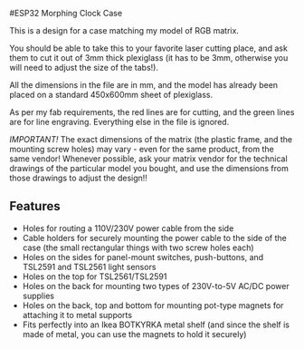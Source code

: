 #ESP32 Morphing Clock Case

This is a design for a case matching my model of RGB matrix.

You should be able to take this to your favorite laser cutting place, and ask them to cut it out of 3mm thick plexiglass (it has to be 3mm, otherwise you will need to adjust the size of the tabs!).

All the dimensions in the file are in mm, and the model has already been placed on a standard 450x600mm sheet of plexiglass.

As per my fab requirements, the red lines are for cutting, and the green lines are for line engraving. Everything else in the file is ignored.

*IMPORTANT!*
The exact dimensions of the matrix (the plastic frame, and the mounting screw holes) may vary - even for the same product, from the same vendor! Whenever possible, ask your matrix vendor for the technical drawings of the particular model you bought, and use the dimensions from those drawings to adjust the design!!

## Features

* Holes for routing a 110V/230V power cable from the side
* Cable holders for securely mounting the power cable to the side of the case (the small rectangular things with two screw holes each)
* Holes on the sides for panel-mount switches, push-buttons, and TSL2591 and TSL2561 light sensors
* Holes on the top for TSL2561/TSL2591 
* Holes on the back for mounting two types of 230V-to-5V AC/DC power supplies
* Holes on the back, top and bottom for mounting pot-type magnets for attaching it to metal supports
* Fits perfectly into an Ikea BOTKYRKA metal shelf (and since the shelf is made of metal, you can use the magnets to hold it securely)
